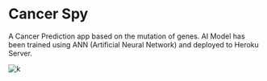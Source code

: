 # Cancer Spy

A Cancer Prediction app based on the mutation of genes. AI Model has been trained using ANN (Artificial Neural Network) and deployed to Heroku Server.

![k](https://user-images.githubusercontent.com/63441708/168257855-0160d2f5-c737-4ead-8f4f-4cf428b638c7.PNG)
